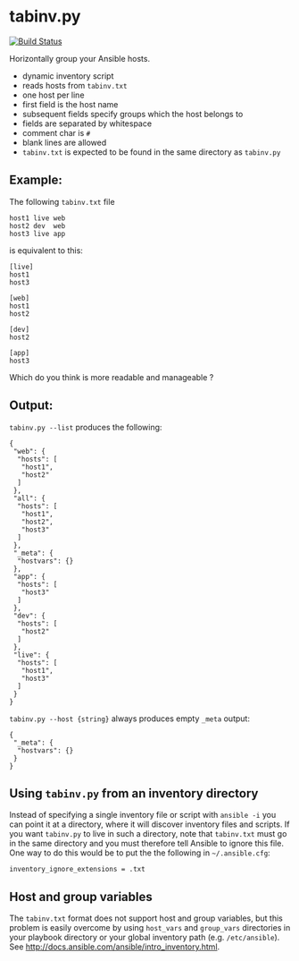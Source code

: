 # tabinv.py

[![Build Status](https://travis-ci.org/lqueryvg/ansible-tabinv.svg?branch=master)](https://travis-ci.org/lqueryvg/ansible-tabinv)

Horizontally group your Ansible hosts.

- dynamic inventory script
- reads hosts from `tabinv.txt`
- one host per line
- first field is the host name
- subsequent fields specify groups which the host belongs to
- fields are separated by whitespace
- comment char is `#`
- blank lines are allowed
- `tabinv.txt` is expected to be found in the same directory as `tabinv.py`

## Example:

The following `tabinv.txt` file

```
host1 live web
host2 dev  web
host3 live app
```

is equivalent to this:
```
[live]
host1
host3

[web]
host1
host2

[dev]
host2

[app]
host3
```

Which do you think is more readable and manageable ?

## Output:

`tabinv.py --list` produces the following:
```
{
 "web": {
  "hosts": [
   "host1", 
   "host2"
  ]
 }, 
 "all": {
  "hosts": [
   "host1", 
   "host2", 
   "host3"
  ]
 }, 
 "_meta": {
  "hostvars": {}
 }, 
 "app": {
  "hosts": [
   "host3"
  ]
 }, 
 "dev": {
  "hosts": [
   "host2"
  ]
 }, 
 "live": {
  "hosts": [
   "host1", 
   "host3"
  ]
 }
}
```

`tabinv.py --host {string}` always produces empty `_meta` output:
```
{
 "_meta": {
  "hostvars": {}
 }
}
```

## Using `tabinv.py` from an inventory directory

Instead of specifying a single inventory file or script with `ansible -i`
you can point it at a directory, where it will discover inventory files and scripts.
If you want `tabinv.py` to live in such a directory, 
note that `tabinv.txt` must go in the same directory and you
must therefore tell Ansible to ignore this file. One way to do this would be
to put the the following in `~/.ansible.cfg`:

```
inventory_ignore_extensions = .txt
```

## Host and group variables

The `tabinv.txt` format does not support host and group variables, but this problem is easily overcome by using `host_vars` and `group_vars` directories in your playbook directory or your global inventory path (e.g. `/etc/ansible`). See http://docs.ansible.com/ansible/intro_inventory.html.

